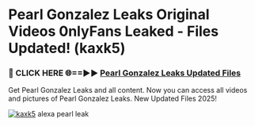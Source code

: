 # Pearl Gonzalez Leaks Original Videos 0nlyFans Leaked - Files Updated! (kaxk5)

<h3>🔴 CLICK HERE 🌐==►► <a href="https://tinyurl.com/2wckxsce" rel="nofollow">Pearl Gonzalez Leaks Updated Files</a></h3>

Get Pearl Gonzalez Leaks and all content. Now you can access all videos and pictures of Pearl Gonzalez Leaks. New Updated Files 2025!

[![kaxk5](https://i.imgur.com/AFduVYN.gif)](https://tinyurl.com/2wckxsce)
alexa pearl leak